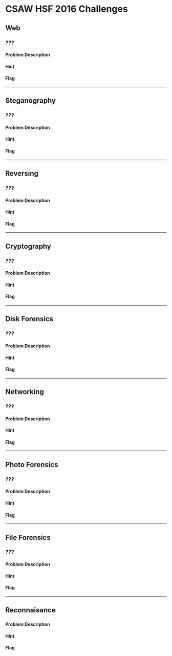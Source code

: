 # CSAW HSF 2016 Challenges

## Web

### ???
#### Problem Description

#### Hint

#### Flag

---

## Steganography

### ???
#### Problem Description

#### Hint

#### Flag

---

## Reversing

### ???
#### Problem Description

#### Hint

#### Flag

---

## Cryptography

### ???
#### Problem Description

#### Hint

#### Flag

---

## Disk Forensics

### ???
#### Problem Description

#### Hint

#### Flag

---

## Networking

### ???
#### Problem Description

#### Hint

#### Flag

---

## Photo Forensics

### ???
#### Problem Description

#### Hint

#### Flag

---

## File Forensics

### ???
#### Problem Description

#### Hint

#### Flag

---

## Reconnaisance
###
#### Problem Description

#### Hint

#### Flag
